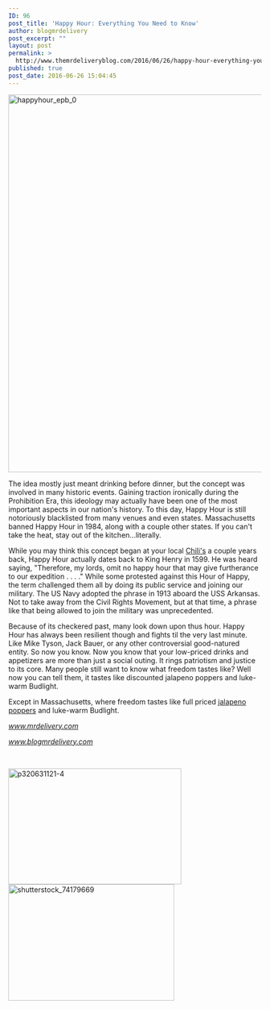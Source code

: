 ```yaml
---
ID: 96
post_title: 'Happy Hour: Everything You Need to Know'
author: blogmrdelivery
post_excerpt: ""
layout: post
permalink: >
  http://www.themrdeliveryblog.com/2016/06/26/happy-hour-everything-you-need-to-know/
published: true
post_date: 2016-06-26 15:04:45
---
```

<img class="alignnone size-full wp-image-170" src="https://blogmrdelivery.files.wordpress.com/2016/06/happyhour_epb_0.jpg" alt="happyhour_epb_0" width="1790" height="750" />

The idea mostly just meant drinking before dinner, but the concept was involved in many historic events. Gaining traction ironically during the Prohibition Era, this ideology may actually have been one of the most important aspects in our nation's history. To this day, Happy Hour is still notoriously blacklisted from many venues and even states. Massachusetts banned Happy Hour in 1984, along with a couple other states. If you can't take the heat, stay out of the kitchen...literally.

While you may think this concept began at your local <a href="https://www.mrdelivery.com/order/restaurant/chilis-east-menu/835/53716" target="_blank">Chili's</a> a couple years back, Happy Hour actually dates back to King Henry in 1599. He was heard saying, "Therefore, my lords, omit no happy hour that may give furtherance to our expedition . . . ." While some protested against this Hour of Happy, the term challenged them all by doing its public service and joining our military. The US Navy adopted the phrase in 1913 aboard the USS Arkansas. Not to take away from the Civil Rights Movement, but at that time, a phrase like that being allowed to join the military was unprecedented.

Because of its checkered past, many look down upon thus hour. Happy Hour has always been resilient though and fights til the very last minute. Like Mike Tyson, Jack Bauer, or any other controversial good-natured entity. So now you know. Now you know that your low-priced drinks and appetizers are more than just a social outing. It rings patriotism and justice to its core. Many people still want to know what freedom tastes like? Well now you can tell them, it tastes like discounted jalapeno poppers and luke-warm Budlight.

Except in Massachusetts, where freedom tastes like full priced <a href="https://www.mrdelivery.com/order/restaurant/fat-sandwich-co-menu/1308" target="_blank">jalapeno poppers</a> and luke-warm Budlight.

<em>www.mrdelivery.com</em>

<em>www.blogmrdelivery.com</em>

&nbsp;

<img class="alignnone  wp-image-176" src="https://blogmrdelivery.files.wordpress.com/2016/06/p320631121-4.jpg" alt="p320631121-4" width="344" height="230" /><img class="alignnone  wp-image-179" src="https://blogmrdelivery.files.wordpress.com/2016/06/shutterstock_74179669.jpg?w=680" alt="shutterstock_74179669" width="330" height="231" />